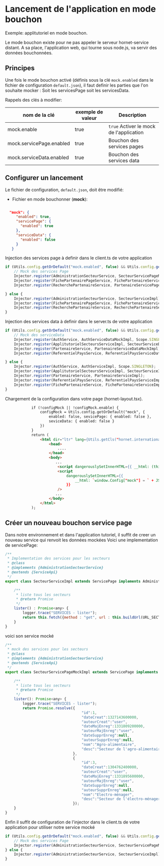 # Lancement de l'application en mode bouchon

Exemple: applitutoriel en mode bouchon.

Le mode bouchon existe pour ne pas appeler le serveur  hornet-service distant. A sa place, l'application web, qui tourne sous node.js, va servir des données bouchonnées.


## Principes

Une fois le mode bouchon activé (définis sous la clé `mock.enabled` dans le fichier de configuration `default.json`), il faut definir les parties que l'on souhaite mocker : Soit les servicesPage soit les servicesData.


Rappels des clés à modifier:

|nom de la clé|exemple de valeur| Description|
|-------------|-----------------|------------|
|mock.enable|true|`true` Activer le mock de l'application|
|mock.servicePage.enabled|true| Bouchon des services pages |
|mock.serviceData.enabled|true| Bouchon des services data|


## Configurer un lancement
Le fichier de configuration, `default.json`, doit être modifié:

* Fichier en mode bouchonner  (**mock**):

```json

  "mock": {
     "enabled": true,
     "servicePage": {
       "enabled": true
     },
     "serviceData": {
       "enabled": false
     }
   }

```

Injection des services page à definir dans le client.ts de votre application

```javascript
if (Utils.config.getOrDefault("mock.enabled", false) && Utils.config.getOrDefault("mock.servicePage.enabled", false)) {
    // Mock des services Page
    Injector.register(AdministrationSecteurService, SecteurServicePageMockImpl);
    Injector.register(FichePartenairePageService, FichePartenaireServicePageMockImpl);
    Injector.register(RecherchePartenaireService, PartenaireServicePageMockImpl);

} else {
    Injector.register(AdministrationSecteurService, SecteurServiceImpl);
    Injector.register(FichePartenairePageService, FichePartenaireServiceImpl);
    Injector.register(RecherchePartenaireService, RecherchePartenaireServiceImpl);
}
```

Injection des services data à definir dans le server.ts de votre application

```javascript
if (Utils.config.getOrDefault("mock.enabled", false) && Utils.config.getOrDefault("mock.serviceData.enabled", false)) {
    // Mock des serviceData
    Injector.register(AuthService, AuthServiceDataMockImpl, Scope.SINGLETON);
    Injector.register(ApplitutorielSecteursServiceImpl, SecteurServiceDataMockImpl);
    Injector.register(PartenaireService, PartenaireServiceDataMockImpl);
    Injector.register(ReferentielPaysService, ReferentielPaysServiceDataMockImpl);

} else {
    Injector.register(AuthService, AuthServiceImpl, Scope.SINGLETON);
    Injector.register(ApplitutorielSecteursServiceImpl, SecteurServiceImpl);
    Injector.register(PartenaireService, PartenaireServiceImpl);
    Injector.register(ReferentielPaysService, ReferentielPaysServiceImpl);
    Injector.register(FichePartenaireService, FichePartenaireServiceImpl);
}
```
Chargement de la configuration dans votre page (hornet-layout.tsx).
```html
            if (!configMock || !configMock.enable) {
                configMock = Utils.config.getOrDefault("mock", {
                    enabled: false, sevicePage: { enabled: false },
                    seviceData: { enabled: false }
                })
            }
            return (
                <html dir="ltr" lang={Utils.getCls("hornet.internationalization").lang}>
                    <head>
                        ....
                    </head>
                    <body>
                       ...
                        <script dangerouslySetInnerHTML={{ __html: (this.state.state || "").toString() }} />
                        <script
                            dangerouslySetInnerHTML={{
                                __html: `window.Config["mock"] = ` + JSON.stringify(configMock) + `; window.Config["env"] = ` + process.env.NODE_ENV
                            }}
                        />
                       ...
                    </body>
                </html>
            );
```


## Créer un nouveau bouchon service page

Dans notre environnement et dans l'application tutoriel, il suffit de creer un nouveau service qui renvoit les données mockées
Voici une implementation de servicePage:
```javascript
/**
 * Implementation des services pour les secteurs
 * @class
 * @implements {AdministrationSecteurService}
 * @extends {ServiceApi}
 */
export class SecteurServiceImpl extends ServicePage implements AdministrationSecteurService {

    /**
     * liste tous les secteurs
     * @return Promise
     */
    lister() : Promise<any> {
        logger.trace("SERVICES - lister");
        return this.fetch({method : "get", url : this.buildUrl(URL_SECTEURS)});
    }
}
```
voici son service mocké

```javascript
/**
 * mock des services pour les secteurs
 * @class
 * @implements {AdministrationSecteurService}
 * @extends {ServiceApi}
 */
export class SecteurServicePageMockImpl extends ServicePage implements AdministrationSecteurService{

    /**
     * liste tous les secteurs
     * @return Promise
     */
    lister(): Promise<any> {
        logger.trace("SERVICES - lister");
        return Promise.resolve({
                                   "id":1,
                                   "dateCreat":1327143600000,
                                   "auteurCreat":"user",
                                   "dateMajEnreg":1331809200000,
                                   "auteurMajEnreg":"user",
                                   "dateSupprEnreg":null,
                                   "auteurSupprEnreg":null,
                                   "nom":"Agro-alimentaire",
                                   "desc":"Secteur de l'agro-alimentaire"
                               },
                               {
                                   "id":3,
                                   "dateCreat":1304762400000,
                                   "auteurCreat":"user",
                                   "dateMajEnreg":1331895600000,
                                   "auteurMajEnreg":"user",
                                   "dateSupprEnreg":null,
                                   "auteurSupprEnreg":null,
                                   "nom":"Electro-ménager",
                                   "desc":"Secteur de l'électro-ménager"
                               });
    }
}
```
Enfin il suffit de configuration de l'injector dans le client.ts de votre application pour utiliser notre service mocké

```javascript
if (Utils.config.getOrDefault("mock.enabled", false) && Utils.config.getOrDefault("mock.servicePage.enabled", false)) {
    // Mock des services Page
    Injector.register(AdministrationSecteurService, SecteurServicePageMockImpl);
} else {
    Injector.register(AdministrationSecteurService, SecteurServiceImpl);
}
```


